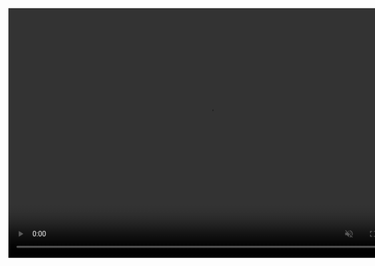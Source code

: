 <video controls="" width="800" height="500" muted="" loop="" autoplay="">
<source src="[porous_5.mp4](https://github.com/LeslieChenZ/webpage/tree/master/_pages/slides/Imgs/_pages/porous_5.mp4" type="video/mp4">
</video>

